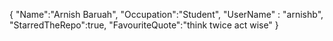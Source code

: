 {
    "Name":"Arnish Baruah",
    "Occupation":"Student",
    "UserName" : "arnishb",
    "StarredTheRepo":true,
    "FavouriteQuote":"think twice act wise"
}
